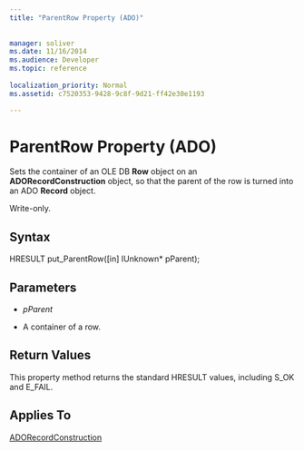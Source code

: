 ```yaml
---
title: "ParentRow Property (ADO)"
 
 
manager: soliver
ms.date: 11/16/2014
ms.audience: Developer
ms.topic: reference
  
localization_priority: Normal
ms.assetid: c7520353-9428-9c8f-9d21-ff42e30e1193

---
```


# ParentRow Property (ADO)

Sets the container of an OLE DB **Row** object on an **ADORecordConstruction** object, so that the parent of the row is turned into an ADO **Record** object. 
  
Write-only.
  
## Syntax

HRESULT put_ParentRow([in] IUnknown\* pParent);
  
## Parameters

-  *pParent* 
    
- A container of a row.
    
## Return Values

This property method returns the standard HRESULT values, including S_OK and E_FAIL.
  
## Applies To

[ADORecordConstruction](adorecordconstruction-interface-ado.md)
  

